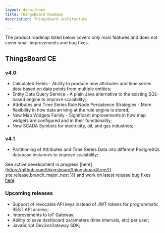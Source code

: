 ```yaml
---
layout: docwithnav
title: ThingsBoard Roadmap
description: ThingsBoard architecture

---
```


The product roadmap listed below covers only main features and does not cover small improvements and bug fixes.

## ThingsBoard CE

### v4.0

* Calculated Fields - Ability to produce new attributes and time series data based on data points from multiple entities;
* Entity Data Query Service - A plain Java alternative to the existing SQL-based engine to improve scalability;
* Attributes and Time Series Rule Node Persistence Strategies - More flexibility in how data arriving at the rule engine is stored;
* New Map Widgets Family - Significant improvements in how map widgets are configured and in their functionality;
* New SCADA Symbols for electricity, oil, and gas industries;

### v4.1

*  Partitioning of Attributes and Time Series Data into different PostgreSQL database instances to improve scalability;

See active development in progress [here](https://github.com/thingsboard/thingsboard/tree/{{ site.release.branch_major_next }}) and work on latest release bug fixes [here](https://github.com/thingsboard/thingsboard/tree/master).

### Upcoming releases

* Support of revocable API keys instead of JWT tokens for programmatic REST API access;
* Improvements to IoT Gateway;
* Ability to save dashboard parameters (time intervals, etc) per user;
* JavaScript Device/Gateway SDK;
